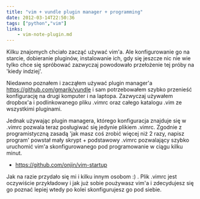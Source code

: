 ```yaml
---
title: "vim + vundle plugin manager + programming"
date: 2012-03-14T22:50:36
tags: ["python","vim"]
links:
    - vim-note-plugin.md
---
```


Kilku znajomych chciało zacząć używać vim'a. Ale konfigurowanie go na starcie, dobieranie pluginów, instalowanie ich, gdy się jeszcze nic nie wie tylko chce się spróbować zazwyczaj powodowało przełożenie tej próby na 'kiedy indziej'.

Niedawno poznałem i zacząłem używać plugin manager'a https://github.com/gmarik/vundle i sam potrzebowałem szybko przenieść konfigurację na drugi komputer i na laptopa. Zazwyczaj używałem dropbox'a i podlinkowanego pliku .vimrc oraz całego katalogu .vim ze wszystkimi pluginami.

Jednak używając plugin managera, którego konfiguracja znajduje się w .vimrc pozwala teraz posługiwać się jedynie plikiem .vimrc. Zgodnie z programistyczną zasadą 'jak masz coś zrobić więcej niż 2 razy, napisz program' powstał mały skrypt + podstawowy .vimrc pozwalający szybko uruchomić vim'a skonfigurowanego pod programowanie w ciągu kilku minut.

 * https://github.com/onjin/vim-startup

Jak na razie przydało się mi i kilku innym osobom :) . Plik .vimrc jest oczywiście przykładowy i jak już sobie poużywasz vim'a i zdecydujesz się go poznać lepiej wtedy po kolei skonfigurujesz go pod siebie.
